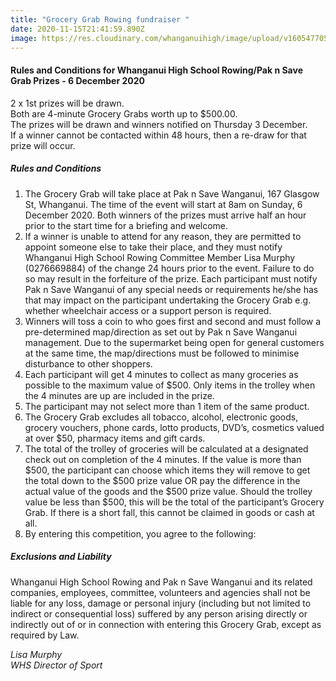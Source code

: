 ```yaml
---
title: "Grocery Grab Rowing fundraiser "
date: 2020-11-15T21:41:59.890Z
image: https://res.cloudinary.com/whanganuihigh/image/upload/v1605477051/Events/ticket_for_grocery_grab.jpg
---
```

#### Rules and Conditions for Whanganui High School Rowing/Pak n Save Grab Prizes - 6 December 2020 

2 x 1st prizes will be drawn.  
Both are 4-minute Grocery Grabs worth up to $500.00.  
The prizes will be drawn and winners notified on Thursday 3 December.  
If a winner cannot be contacted within 48 hours, then a re-draw for that prize will occur. 


##### Rules and Conditions
 
1. The Grocery Grab will take place at Pak n Save Wanganui, 167 Glasgow St, Whanganui. The time of the event will start at 8am on Sunday, 6 December 2020. Both winners of the prizes must arrive half an hour prior to the start time for a briefing and welcome. 
2. If a winner is unable to attend for any reason, they are permitted to appoint someone else to take their place, and they must notify Whanganui High School Rowing Committee Member Lisa Murphy (0276669884) of the change 24 hours prior to the event. Failure to do so may result in the forfeiture of the prize. Each participant must notify Pak n Save Wanganui of any special needs or requirements he/she has that may impact on the participant undertaking the Grocery Grab e.g. whether wheelchair access or a support person is required. 
3. Winners will toss a coin to who goes first and second and must follow a pre-determined map/direction as set out by Pak n Save Wanganui management. Due to the supermarket being open for general customers at the same time, the map/directions must be followed to minimise disturbance to other shoppers. 
4. Each participant will get 4 minutes to collect as many groceries as possible to the maximum value of $500. Only items in the trolley when the 4 minutes are up are included in the prize. 
5. The participant may not select more than 1 item of the same product. 
6. The Grocery Grab excludes all tobacco, alcohol, electronic goods, grocery vouchers, phone cards, lotto products, DVD’s, cosmetics valued at over $50, pharmacy items and gift cards. 
7. The total of the trolley of groceries will be calculated at a designated check out on completion of the 4 minutes. If the value is more than $500, the participant can choose which items they will remove to get the total down to the $500 prize value OR pay the difference in the actual value of the goods and the $500 prize value. Should the trolley value be less than $500, this will be the total of the participant’s Grocery Grab. If there is a short fall, this cannot be claimed in goods or cash at all. 
8. By entering this competition, you agree to the following: 


##### Exclusions and Liability  

Whanganui High School Rowing and Pak n Save Wanganui and its related companies, employees, committee, volunteers and agencies shall not be liable for any loss, damage or personal injury (including but not limited to indirect or consequential loss) suffered by any person arising directly or indirectly out of or in connection with entering this Grocery Grab, except as required by Law.

_Lisa Murphy  
WHS Director of Sport_
